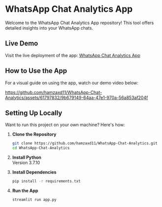 # WhatsApp Chat Analytics App

Welcome to the WhatsApp Chat Analytics App repository! This tool offers detailed insights into your WhatsApp chats.

## Live Demo
Visit the live deployment of the app: [WhatsApp Chat Analytics App](https://hamzaxd11-whatsapp-chat-analytics-app-ncd0qj.streamlit.app/)

## How to Use the App
For a visual guide on using the app, watch our demo video below:

https://github.com/hamzaxd11/WhatsApp-Chat-Analytics/assets/61797832/9b679149-64aa-47e1-970a-56a853af204f


## Setting Up Locally

Want to run this project on your own machine? Here's how:

1. **Clone the Repository**  
   ```bash
   git clone https://github.com/hamzaxd11/WhatsApp-Chat-Analytics.git
   cd WhatsApp-Chat-Analytics

2. **Install Python**  
   Version 3.7.10

3. **Install Dependencies**  
   ```bash
   pip install -r requirements.txt

4. **Run the App**  
   ```bash
   streamlit run app.py
